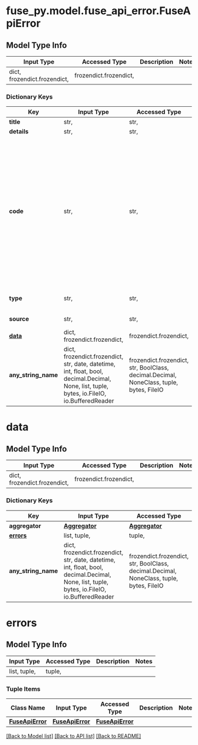 # fuse_py.model.fuse_api_error.FuseApiError

## Model Type Info
Input Type | Accessed Type | Description | Notes
------------ | ------------- | ------------- | -------------
dict, frozendict.frozendict,  | frozendict.frozendict,  |  | 

### Dictionary Keys
Key | Input Type | Accessed Type | Description | Notes
------------ | ------------- | ------------- | ------------- | -------------
**title** | str,  | str,  |  | [optional] 
**details** | str,  | str,  |  | [optional] 
**code** | str,  | str,  |  | [optional] must be one of ["client_error", "invalid_headers", "invalid_request_body", "internal_server_error", "organization_not_found", "entity_not_found", "session_not_found", "financial_institution_not_found", "missing_access_token", "missing_plaid_client_id_header", "missing_plaid_secret_header", "missing_mx_client_id_header", "missing_mx_api_key_header", "missing_teller_private_key_header", "missing_teller_certificate_header", "missing_teller_application_id_header", "aggregator_error", "aggregator_disconnected_error", "aggregator_connection_finished_error", "request_body_missing", ] 
**type** | str,  | str,  |  | [optional] must be one of ["auth_error", "not_found", "bad_request", "server_error", ] 
**source** | str,  | str,  |  | [optional] must be one of ["internal", "aggregator", ] 
**[data](#data)** | dict, frozendict.frozendict,  | frozendict.frozendict,  |  | [optional] 
**any_string_name** | dict, frozendict.frozendict, str, date, datetime, int, float, bool, decimal.Decimal, None, list, tuple, bytes, io.FileIO, io.BufferedReader | frozendict.frozendict, str, BoolClass, decimal.Decimal, NoneClass, tuple, bytes, FileIO | any string name can be used but the value must be the correct type | [optional]

# data

## Model Type Info
Input Type | Accessed Type | Description | Notes
------------ | ------------- | ------------- | -------------
dict, frozendict.frozendict,  | frozendict.frozendict,  |  | 

### Dictionary Keys
Key | Input Type | Accessed Type | Description | Notes
------------ | ------------- | ------------- | ------------- | -------------
**aggregator** | [**Aggregator**](Aggregator.md) | [**Aggregator**](Aggregator.md) |  | [optional] 
**[errors](#errors)** | list, tuple,  | tuple,  |  | [optional] 
**any_string_name** | dict, frozendict.frozendict, str, date, datetime, int, float, bool, decimal.Decimal, None, list, tuple, bytes, io.FileIO, io.BufferedReader | frozendict.frozendict, str, BoolClass, decimal.Decimal, NoneClass, tuple, bytes, FileIO | any string name can be used but the value must be the correct type | [optional]

# errors

## Model Type Info
Input Type | Accessed Type | Description | Notes
------------ | ------------- | ------------- | -------------
list, tuple,  | tuple,  |  | 

### Tuple Items
Class Name | Input Type | Accessed Type | Description | Notes
------------- | ------------- | ------------- | ------------- | -------------
[**FuseApiError**](FuseApiError.md) | [**FuseApiError**](FuseApiError.md) | [**FuseApiError**](FuseApiError.md) |  | 

[[Back to Model list]](../../README.md#documentation-for-models) [[Back to API list]](../../README.md#documentation-for-api-endpoints) [[Back to README]](../../README.md)

